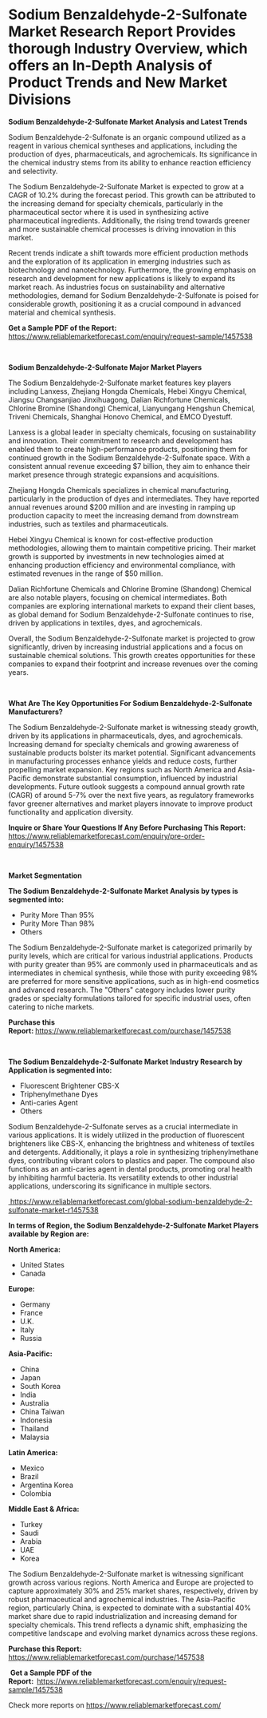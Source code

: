 <p><h1>Sodium Benzaldehyde-2-Sulfonate Market Research Report Provides thorough Industry Overview, which offers an In-Depth Analysis of Product Trends and New Market Divisions</h1></p><p><strong>Sodium Benzaldehyde-2-Sulfonate Market Analysis and Latest Trends</strong></p>
<p><p>Sodium Benzaldehyde-2-Sulfonate is an organic compound utilized as a reagent in various chemical syntheses and applications, including the production of dyes, pharmaceuticals, and agrochemicals. Its significance in the chemical industry stems from its ability to enhance reaction efficiency and selectivity.</p><p>The Sodium Benzaldehyde-2-Sulfonate Market is expected to grow at a CAGR of 10.2% during the forecast period. This growth can be attributed to the increasing demand for specialty chemicals, particularly in the pharmaceutical sector where it is used in synthesizing active pharmaceutical ingredients. Additionally, the rising trend towards greener and more sustainable chemical processes is driving innovation in this market.</p><p>Recent trends indicate a shift towards more efficient production methods and the exploration of its application in emerging industries such as biotechnology and nanotechnology. Furthermore, the growing emphasis on research and development for new applications is likely to expand its market reach. As industries focus on sustainability and alternative methodologies, demand for Sodium Benzaldehyde-2-Sulfonate is poised for considerable growth, positioning it as a crucial compound in advanced material and chemical synthesis.</p></p>
<p><strong>Get a Sample PDF of the Report:&nbsp;</strong> <a href="https://www.reliablemarketforecast.com/enquiry/request-sample/1457538?utm_campaign=3225&utm_medium=2&utm_source=Github&utm_content=ia&utm_term=30032025&utm_id=sodium-benzaldehyde-2-sulfonate">https://www.reliablemarketforecast.com/enquiry/request-sample/1457538</a></p>
<p>&nbsp;</p>
<p><strong>Sodium Benzaldehyde-2-Sulfonate Major Market Players</strong></p>
<p><p>The Sodium Benzaldehyde-2-Sulfonate market features key players including Lanxess, Zhejiang Hongda Chemicals, Hebei Xingyu Chemical, Jiangsu Changsanjiao Jinxihuagong, Dalian Richfortune Chemicals, Chlorine Bromine (Shandong) Chemical, Lianyungang Hengshun Chemical, Triveni Chemicals, Shanghai Honovo Chemical, and EMCO Dyestuff. </p><p>Lanxess is a global leader in specialty chemicals, focusing on sustainability and innovation. Their commitment to research and development has enabled them to create high-performance products, positioning them for continued growth in the Sodium Benzaldehyde-2-Sulfonate space. With a consistent annual revenue exceeding $7 billion, they aim to enhance their market presence through strategic expansions and acquisitions.</p><p>Zhejiang Hongda Chemicals specializes in chemical manufacturing, particularly in the production of dyes and intermediates. They have reported annual revenues around $200 million and are investing in ramping up production capacity to meet the increasing demand from downstream industries, such as textiles and pharmaceuticals.</p><p>Hebei Xingyu Chemical is known for cost-effective production methodologies, allowing them to maintain competitive pricing. Their market growth is supported by investments in new technologies aimed at enhancing production efficiency and environmental compliance, with estimated revenues in the range of $50 million.</p><p>Dalian Richfortune Chemicals and Chlorine Bromine (Shandong) Chemical are also notable players, focusing on chemical intermediates. Both companies are exploring international markets to expand their client bases, as global demand for Sodium Benzaldehyde-2-Sulfonate continues to rise, driven by applications in textiles, dyes, and agrochemicals.</p><p>Overall, the Sodium Benzaldehyde-2-Sulfonate market is projected to grow significantly, driven by increasing industrial applications and a focus on sustainable chemical solutions. This growth creates opportunities for these companies to expand their footprint and increase revenues over the coming years.</p></p>
<p>&nbsp;</p>
<p><strong>What Are The Key Opportunities For Sodium Benzaldehyde-2-Sulfonate Manufacturers?</strong></p>
<p><p>The Sodium Benzaldehyde-2-Sulfonate market is witnessing steady growth, driven by its applications in pharmaceuticals, dyes, and agrochemicals. Increasing demand for specialty chemicals and growing awareness of sustainable products bolster its market potential. Significant advancements in manufacturing processes enhance yields and reduce costs, further propelling market expansion. Key regions such as North America and Asia-Pacific demonstrate substantial consumption, influenced by industrial developments. Future outlook suggests a compound annual growth rate (CAGR) of around 5-7% over the next five years, as regulatory frameworks favor greener alternatives and market players innovate to improve product functionality and application diversity.</p></p>
<p><strong>Inquire or Share Your Questions If Any Before Purchasing This Report:</strong> <a href="https://www.reliablemarketforecast.com/enquiry/pre-order-enquiry/1457538?utm_campaign=3225&utm_medium=2&utm_source=Github&utm_content=ia&utm_term=30032025&utm_id=sodium-benzaldehyde-2-sulfonate">https://www.reliablemarketforecast.com/enquiry/pre-order-enquiry/1457538</a></p>
<p>&nbsp;</p>
<p><strong>Market Segmentation</strong></p>
<p><strong>The Sodium Benzaldehyde-2-Sulfonate Market Analysis by types is segmented into:</strong></p>
<p><ul><li>Purity More Than 95%</li><li>Purity More Than 98%</li><li>Others</li></ul></p>
<p><p>The Sodium Benzaldehyde-2-Sulfonate market is categorized primarily by purity levels, which are critical for various industrial applications. Products with purity greater than 95% are commonly used in pharmaceuticals and as intermediates in chemical synthesis, while those with purity exceeding 98% are preferred for more sensitive applications, such as in high-end cosmetics and advanced research. The "Others" category includes lower purity grades or specialty formulations tailored for specific industrial uses, often catering to niche markets.</p></p>
<p><strong>Purchase this Report:&nbsp;</strong><a href="https://www.reliablemarketforecast.com/purchase/1457538?utm_campaign=3225&utm_medium=2&utm_source=Github&utm_content=ia&utm_term=30032025&utm_id=sodium-benzaldehyde-2-sulfonate">https://www.reliablemarketforecast.com/purchase/1457538</a></p>
<p>&nbsp;</p>
<p><strong>The Sodium Benzaldehyde-2-Sulfonate Market Industry Research by Application is segmented into:</strong></p>
<p><ul><li>Fluorescent Brightener CBS-X</li><li>Triphenylmethane Dyes</li><li>Anti-caries Agent</li><li>Others</li></ul></p>
<p><p>Sodium Benzaldehyde-2-Sulfonate serves as a crucial intermediate in various applications. It is widely utilized in the production of fluorescent brighteners like CBS-X, enhancing the brightness and whiteness of textiles and detergents. Additionally, it plays a role in synthesizing triphenylmethane dyes, contributing vibrant colors to plastics and paper. The compound also functions as an anti-caries agent in dental products, promoting oral health by inhibiting harmful bacteria. Its versatility extends to other industrial applications, underscoring its significance in multiple sectors.</p></p>
<p><a href="https://www.reliablemarketforecast.com/global-sodium-benzaldehyde-2-sulfonate-market-r1457538?utm_campaign=3225&utm_medium=2&utm_source=Github&utm_content=ia&utm_term=30032025&utm_id=sodium-benzaldehyde-2-sulfonate">&nbsp;https://www.reliablemarketforecast.com/global-sodium-benzaldehyde-2-sulfonate-market-r1457538</a></p>
<p><strong>In terms of Region, the Sodium Benzaldehyde-2-Sulfonate Market Players available by Region are:</strong></p>
<p>
    <p> <strong> North America: </strong>
        <ul>
            <li>United States</li>
            <li>Canada</li>
        </ul>
        </p> 
    <p> <strong> Europe: </strong>
        <ul>
            <li>Germany</li>
            <li>France</li>
            <li>U.K.</li>
            <li>Italy</li>
            <li>Russia</li>
        </ul>
        </p> 
    <p> <strong> Asia-Pacific: </strong>
        <ul>
            <li>China</li>
            <li>Japan</li>
            <li>South Korea</li>
            <li>India</li>
            <li>Australia</li>
            <li>China Taiwan</li>
            <li>Indonesia</li>
            <li>Thailand</li>
            <li>Malaysia</li>
        </ul>
        </p> 
    <p> <strong> Latin America: </strong>
        <ul>
            <li>Mexico</li>
            <li>Brazil</li>
            <li>Argentina Korea</li>
            <li>Colombia</li>
        </ul>
        </p> 
    <p> <strong> Middle East & Africa: </strong>
        <ul>
            <li>Turkey</li>
            <li>Saudi</li>
            <li>Arabia</li>
            <li>UAE</li>
            <li>Korea</li>
        </ul>
    </p>
    </p>
<p><p>The Sodium Benzaldehyde-2-Sulfonate market is witnessing significant growth across various regions. North America and Europe are projected to capture approximately 30% and 25% market shares, respectively, driven by robust pharmaceutical and agrochemical industries. The Asia-Pacific region, particularly China, is expected to dominate with a substantial 40% market share due to rapid industrialization and increasing demand for specialty chemicals. This trend reflects a dynamic shift, emphasizing the competitive landscape and evolving market dynamics across these regions.</p></p>
<p><strong>Purchase this Report: </strong><a href="https://www.reliablemarketforecast.com/purchase/1457538?utm_campaign=3225&utm_medium=2&utm_source=Github&utm_content=ia&utm_term=30032025&utm_id=sodium-benzaldehyde-2-sulfonate">https://www.reliablemarketforecast.com/purchase/1457538</a></p>
<p>&nbsp;<strong>Get a Sample PDF of the Report:&nbsp;&nbsp;</strong><a href="https://www.reliablemarketforecast.com/enquiry/request-sample/1457538?utm_campaign=3225&utm_medium=2&utm_source=Github&utm_content=ia&utm_term=30032025&utm_id=sodium-benzaldehyde-2-sulfonate">https://www.reliablemarketforecast.com/enquiry/request-sample/1457538</a></p>
<p><strong></strong></p>
<p>Check more reports on <a href="https://www.reliablemarketforecast.com/?utm_campaign=3225&utm_medium=2&utm_source=Github&utm_content=ia&utm_term=30032025&utm_id=sodium-benzaldehyde-2-sulfonate">https://www.reliablemarketforecast.com/</a></p>